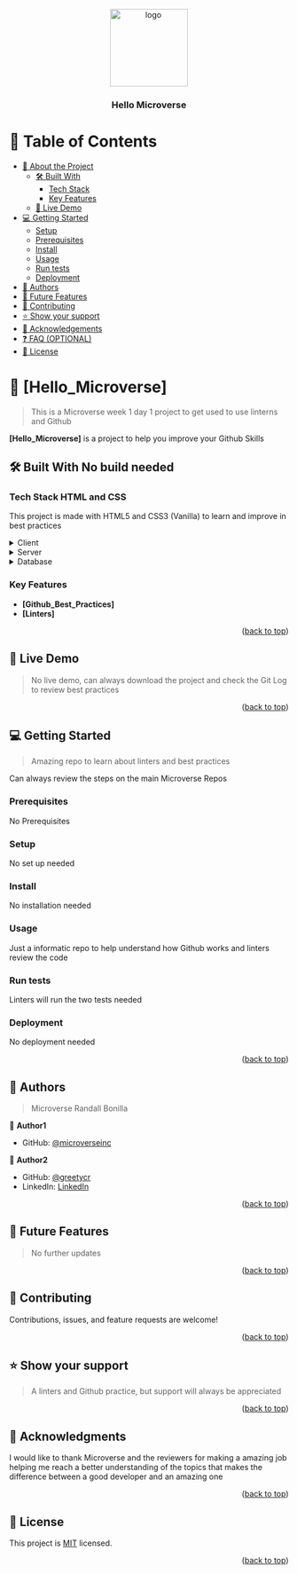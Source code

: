 <a name="readme-top"></a>

<div align="center">

  <img src="murple_logo.png" alt="logo" width="140"  height="auto" />
  <br/>

  <h3><b>Hello Microverse</b></h3>

</div>


# 📗 Table of Contents

- [📖 About the Project](#about-project)
  - [🛠 Built With](#built-with)
    - [Tech Stack](#tech-stack)
    - [Key Features](#key-features)
  - [🚀 Live Demo](#live-demo)
- [💻 Getting Started](#getting-started)
  - [Setup](#setup)
  - [Prerequisites](#prerequisites)
  - [Install](#install)
  - [Usage](#usage)
  - [Run tests](#run-tests)
  - [Deployment](#deployment)
- [👥 Authors](#authors)
- [🔭 Future Features](#future-features)
- [🤝 Contributing](#contributing)
- [⭐️ Show your support](#support)
- [🙏 Acknowledgements](#acknowledgements)
- [❓ FAQ (OPTIONAL)](#faq)
- [📝 License](#license)

<!-- PROJECT DESCRIPTION -->

# 📖 [Hello_Microverse] <a name="about-project"></a>

> This is a Microverse week 1 day 1 project to get used to use linterns and Github

**[Hello_Microverse]** is a project to help you improve your Github Skills

## 🛠 Built With <a name="built-with">No build needed</a>

### Tech Stack <a name="tech-stack">HTML and CSS</a>

This project is made with HTML5 and CSS3 (Vanilla) to learn and improve in best practices

<details>
  <summary>Client</summary>
  <ul>
    <li><a href="">No client</a></li>
  </ul>
</details>

<details>
  <summary>Server</summary>
  <ul>
    <li><a href="">No servers</a></li>
  </ul>
</details>

<details>
<summary>Database</summary>
  <ul>
    <li><a href="">No Database</a></li>
  </ul>
</details>


### Key Features <a name="key-features"></a>

- **[Github_Best_Practices]**
- **[Linters]**

<p align="right">(<a href="#readme-top">back to top</a>)</p>

## 🚀 Live Demo <a name="live-demo"></a>

> No live demo, can always download the project and check the Git Log to review best practices


<p align="right">(<a href="#readme-top">back to top</a>)</p>


## 💻 Getting Started <a name="getting-started"></a>

> Amazing repo to learn about linters and best practices

Can always review the steps on the main Microverse Repos

### Prerequisites

No Prerequisites

### Setup

No set up needed

### Install

No installation needed

### Usage

Just a informatic repo to help understand how Github works and linters review the code

### Run tests

Linters will run the two tests needed

### Deployment

No deployment needed

<p align="right">(<a href="#readme-top">back to top</a>)</p>


## 👥 Authors <a name="authors"></a>

> Microverse
> Randall Bonilla

👤 **Author1**

- GitHub: [@microverseinc](https://github.com/microverseinc)

👤 **Author2**

- GitHub: [@greetycr](https://github.com/GreetyCr)  
- LinkedIn: [LinkedIn](https://www.linkedin.com/in/randall-bonilla-cordero-8653a6220/)

<p align="right">(<a href="#readme-top">back to top</a>)</p>

<!-- FUTURE FEATURES -->

## 🔭 Future Features <a name="future-features"></a>

> No further updates


<p align="right">(<a href="#readme-top">back to top</a>)</p>


## 🤝 Contributing <a name="contributing"></a>

Contributions, issues, and feature requests are welcome!


<p align="right">(<a href="#readme-top">back to top</a>)</p>


## ⭐️ Show your support <a name="support"></a>

> A linters and Github practice, but support will always be appreciated

<p align="right">(<a href="#readme-top">back to top</a>)</p>


## 🙏 Acknowledgments <a name="acknowledgements"></a>

I would like to thank Microverse and the reviewers for making a amazing job helping me reach a better understanding of the topics that makes the difference between a good developer and an amazing one

<p align="right">(<a href="#readme-top">back to top</a>)</p>


## 📝 License <a name="license"></a>

This project is [MIT](./LICENSE) licensed.

<p align="right">(<a href="#readme-top">back to top</a>)</p>
